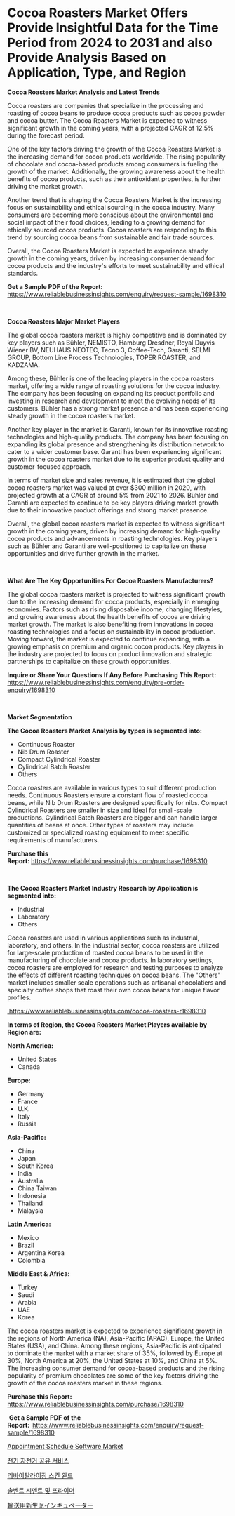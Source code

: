 <p><h1>Cocoa Roasters Market Offers Provide Insightful Data for the Time Period from 2024 to 2031 and also Provide Analysis Based on Application, Type, and Region</h1></p><p><strong>Cocoa Roasters Market Analysis and Latest Trends</strong></p>
<p><p>Cocoa roasters are companies that specialize in the processing and roasting of cocoa beans to produce cocoa products such as cocoa powder and cocoa butter. The Cocoa Roasters Market is expected to witness significant growth in the coming years, with a projected CAGR of 12.5% during the forecast period.</p><p>One of the key factors driving the growth of the Cocoa Roasters Market is the increasing demand for cocoa products worldwide. The rising popularity of chocolate and cocoa-based products among consumers is fueling the growth of the market. Additionally, the growing awareness about the health benefits of cocoa products, such as their antioxidant properties, is further driving the market growth.</p><p>Another trend that is shaping the Cocoa Roasters Market is the increasing focus on sustainability and ethical sourcing in the cocoa industry. Many consumers are becoming more conscious about the environmental and social impact of their food choices, leading to a growing demand for ethically sourced cocoa products. Cocoa roasters are responding to this trend by sourcing cocoa beans from sustainable and fair trade sources.</p><p>Overall, the Cocoa Roasters Market is expected to experience steady growth in the coming years, driven by increasing consumer demand for cocoa products and the industry's efforts to meet sustainability and ethical standards.</p></p>
<p><strong>Get a Sample PDF of the Report:&nbsp;</strong> <a href="https://www.reliablebusinessinsights.com/enquiry/request-sample/1698310">https://www.reliablebusinessinsights.com/enquiry/request-sample/1698310</a></p>
<p>&nbsp;</p>
<p><strong>Cocoa Roasters Major Market Players</strong></p>
<p><p>The global cocoa roasters market is highly competitive and is dominated by key players such as Bühler, NEMISTO, Hamburg Dresdner, Royal Duyvis Wiener BV, NEUHAUS NEOTEC, Tecno 3, Coffee-Tech, Garanti, SELMI GROUP, Bottom Line Process Technologies, TOPER ROASTER, and KADZAMA.</p><p>Among these, Bühler is one of the leading players in the cocoa roasters market, offering a wide range of roasting solutions for the cocoa industry. The company has been focusing on expanding its product portfolio and investing in research and development to meet the evolving needs of its customers. Bühler has a strong market presence and has been experiencing steady growth in the cocoa roasters market.</p><p>Another key player in the market is Garanti, known for its innovative roasting technologies and high-quality products. The company has been focusing on expanding its global presence and strengthening its distribution network to cater to a wider customer base. Garanti has been experiencing significant growth in the cocoa roasters market due to its superior product quality and customer-focused approach.</p><p>In terms of market size and sales revenue, it is estimated that the global cocoa roasters market was valued at over $300 million in 2020, with projected growth at a CAGR of around 5% from 2021 to 2026. Bühler and Garanti are expected to continue to be key players driving market growth due to their innovative product offerings and strong market presence.</p><p>Overall, the global cocoa roasters market is expected to witness significant growth in the coming years, driven by increasing demand for high-quality cocoa products and advancements in roasting technologies. Key players such as Bühler and Garanti are well-positioned to capitalize on these opportunities and drive further growth in the market.</p></p>
<p>&nbsp;</p>
<p><strong>What Are The Key Opportunities For Cocoa Roasters Manufacturers?</strong></p>
<p><p>The global cocoa roasters market is projected to witness significant growth due to the increasing demand for cocoa products, especially in emerging economies. Factors such as rising disposable income, changing lifestyles, and growing awareness about the health benefits of cocoa are driving market growth. The market is also benefiting from innovations in cocoa roasting technologies and a focus on sustainability in cocoa production. Moving forward, the market is expected to continue expanding, with a growing emphasis on premium and organic cocoa products. Key players in the industry are projected to focus on product innovation and strategic partnerships to capitalize on these growth opportunities.</p></p>
<p><strong>Inquire or Share Your Questions If Any Before Purchasing This Report:</strong> <a href="https://www.reliablebusinessinsights.com/enquiry/pre-order-enquiry/1698310">https://www.reliablebusinessinsights.com/enquiry/pre-order-enquiry/1698310</a></p>
<p>&nbsp;</p>
<p><strong>Market Segmentation</strong></p>
<p><strong>The Cocoa Roasters Market Analysis by types is segmented into:</strong></p>
<p><ul><li>Continuous Roaster</li><li>Nib Drum Roaster</li><li>Compact Cylindrical Roaster</li><li>Cylindrical Batch Roaster</li><li>Others</li></ul></p>
<p><p>Cocoa roasters are available in various types to suit different production needs. Continuous Roasters ensure a constant flow of roasted cocoa beans, while Nib Drum Roasters are designed specifically for nibs. Compact Cylindrical Roasters are smaller in size and ideal for small-scale productions. Cylindrical Batch Roasters are bigger and can handle larger quantities of beans at once. Other types of roasters may include customized or specialized roasting equipment to meet specific requirements of manufacturers.</p></p>
<p><strong>Purchase this Report:&nbsp;</strong><a href="https://www.reliablebusinessinsights.com/purchase/1698310">https://www.reliablebusinessinsights.com/purchase/1698310</a></p>
<p>&nbsp;</p>
<p><strong>The Cocoa Roasters Market Industry Research by Application is segmented into:</strong></p>
<p><ul><li>Industrial</li><li>Laboratory</li><li>Others</li></ul></p>
<p><p>Cocoa roasters are used in various applications such as industrial, laboratory, and others. In the industrial sector, cocoa roasters are utilized for large-scale production of roasted cocoa beans to be used in the manufacturing of chocolate and cocoa products. In laboratory settings, cocoa roasters are employed for research and testing purposes to analyze the effects of different roasting techniques on cocoa beans. The "Others" market includes smaller scale operations such as artisanal chocolatiers and specialty coffee shops that roast their own cocoa beans for unique flavor profiles.</p></p>
<p><a href="https://www.reliablebusinessinsights.com/cocoa-roasters-r1698310">&nbsp;https://www.reliablebusinessinsights.com/cocoa-roasters-r1698310</a></p>
<p><strong>In terms of Region, the Cocoa Roasters Market Players available by Region are:</strong></p>
<p>
    <p> <strong> North America: </strong>
        <ul>
            <li>United States</li>
            <li>Canada</li>
        </ul>
        </p> 
    <p> <strong> Europe: </strong>
        <ul>
            <li>Germany</li>
            <li>France</li>
            <li>U.K.</li>
            <li>Italy</li>
            <li>Russia</li>
        </ul>
        </p> 
    <p> <strong> Asia-Pacific: </strong>
        <ul>
            <li>China</li>
            <li>Japan</li>
            <li>South Korea</li>
            <li>India</li>
            <li>Australia</li>
            <li>China Taiwan</li>
            <li>Indonesia</li>
            <li>Thailand</li>
            <li>Malaysia</li>
        </ul>
        </p> 
    <p> <strong> Latin America: </strong>
        <ul>
            <li>Mexico</li>
            <li>Brazil</li>
            <li>Argentina Korea</li>
            <li>Colombia</li>
        </ul>
        </p> 
    <p> <strong> Middle East & Africa: </strong>
        <ul>
            <li>Turkey</li>
            <li>Saudi</li>
            <li>Arabia</li>
            <li>UAE</li>
            <li>Korea</li>
        </ul>
    </p>
    </p>
<p><p>The cocoa roasters market is expected to experience significant growth in the regions of North America (NA), Asia-Pacific (APAC), Europe, the United States (USA), and China. Among these regions, Asia-Pacific is anticipated to dominate the market with a market share of 35%, followed by Europe at 30%, North America at 20%, the United States at 10%, and China at 5%. The increasing consumer demand for cocoa-based products and the rising popularity of premium chocolates are some of the key factors driving the growth of the cocoa roasters market in these regions.</p></p>
<p><strong>Purchase this Report: </strong><a href="https://www.reliablebusinessinsights.com/purchase/1698310">https://www.reliablebusinessinsights.com/purchase/1698310</a></p>
<p>&nbsp;<strong>Get a Sample PDF of the Report:&nbsp;&nbsp;</strong><a href="https://www.reliablebusinessinsights.com/enquiry/request-sample/1698310">https://www.reliablebusinessinsights.com/enquiry/request-sample/1698310</a></p>
<p><strong></strong></p>
<p><p><a href="https://github.com/SashaBeier2023/Market-Research-Report-List-1/blob/main/appointment-schedule-software-market.md">Appointment Schedule Software Market</a></p><p><a href="https://github.com/rsg307664904/Market-Research-Report-List-2/blob/main/401106294102.md">전기 자전거 공유 서비스</a></p><p><a href="https://medium.com/@jomosley1999/%ED%94%BC%EB%B6%80-%EC%99%84%EB%93%9C-%EC%8B%9C%EC%9E%A5-%EC%A0%90%EC%9C%A0%EC%9C%A8-%EC%A7%84%ED%99%94-%EB%B0%8F-%EC%8B%9C%EC%9E%A5-%EC%84%B1%EC%9E%A5-%ED%8A%B8%EB%A0%8C%EB%93%9C-2024-2031-92e56cf411d2">리바이탈라이징 스킨 완드</a></p><p><a href="https://github.com/muchswr/Market-Research-Report-List-1/blob/main/538699094101.md">솔벤트 시멘트 및 프라이머</a></p><p><a href="https://github.com/AaronVargas43/Market-Research-Report-List-2/blob/main/7108722100559.md">輸送用新生児インキュベーター</a></p></p>